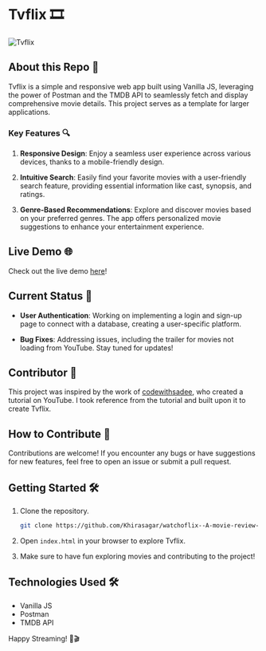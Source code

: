 # Tvflix 🎞

![Tvflix](https://github.com/Khirasagar/watchoflix--A-movie-review-app/assets/66107248/cc368a2b-23d8-4568-b4fe-7c36fe8a62c3)

## About this Repo 🚀

Tvflix is a simple and responsive web app built using Vanilla JS, leveraging the power of Postman and the TMDB API to seamlessly fetch and display comprehensive movie details. This project serves as a template for larger applications.

### Key Features 🔍

1. **Responsive Design**: Enjoy a seamless user experience across various devices, thanks to a mobile-friendly design.

2. **Intuitive Search**: Easily find your favorite movies with a user-friendly search feature, providing essential information like cast, synopsis, and ratings.

3. **Genre-Based Recommendations**: Explore and discover movies based on your preferred genres. The app offers personalized movie suggestions to enhance your entertainment experience.

## Live Demo 🌐

Check out the live demo [here](https://khirasagar.github.io/watchoflix--A-movie-review-app/)!

## Current Status 🚧

- **User Authentication**: Working on implementing a login and sign-up page to connect with a database, creating a user-specific platform.

- **Bug Fixes**: Addressing issues, including the trailer for movies not loading from YouTube. Stay tuned for updates!

## Contributor 🙌

This project was inspired by the work of [codewithsadee](https://www.youtube.com/codewithsadee), who created a tutorial on YouTube. I took reference from the tutorial and built upon it to create Tvflix.

## How to Contribute 🤝

Contributions are welcome! If you encounter any bugs or have suggestions for new features, feel free to open an issue or submit a pull request.

## Getting Started 🛠️

1. Clone the repository.
   ```bash
   git clone https://github.com/Khirasagar/watchoflix--A-movie-review-app.git
   ```

2. Open `index.html` in your browser to explore Tvflix.

3. Make sure to have fun exploring movies and contributing to the project!

## Technologies Used 🛠️

- Vanilla JS
- Postman
- TMDB API

Happy Streaming! 🍿🎬
